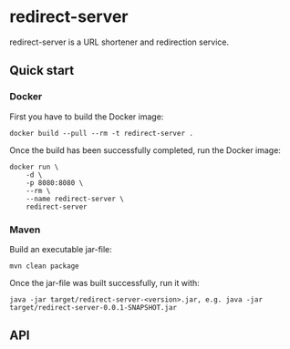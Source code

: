 # redirect-server

redirect-server is a URL shortener and redirection service.

## Quick start

### Docker

First you have to build the Docker image:

```shell
docker build --pull --rm -t redirect-server .
```

Once the build has been successfully completed, run the Docker image:

```shell
docker run \
    -d \
    -p 8080:8080 \
    --rm \
    --name redirect-server \
    redirect-server
```

### Maven

Build an executable jar-file:

```shell
mvn clean package
```

Once the jar-file was built successfully, run it with:

```shell
java -jar target/redirect-server-<version>.jar, e.g. java -jar target/redirect-server-0.0.1-SNAPSHOT.jar
```

## API
